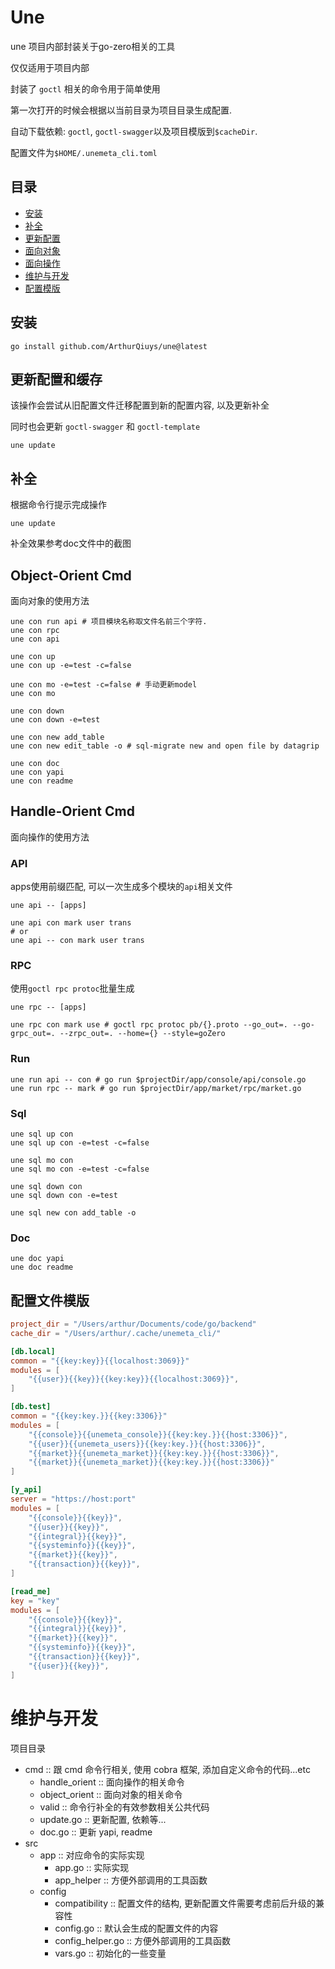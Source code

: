 # Une

une 项目内部封装关于go-zero相关的工具

仅仅适用于项目内部

封装了 `goctl` 相关的命令用于简单使用

第一次打开的时候会根据以当前目录为项目目录生成配置.

自动下载依赖: `goctl`, `goctl-swagger`以及项目模版到`$cacheDir`.

配置文件为`$HOME/.unemeta_cli.toml`

## 目录

- [安装](#安装)
- [补全](#补全)
- [更新配置](#更新配置和缓存)
- [面向对象](#object-orient-cmd)
- [面向操作](#handle-orient-cmd)
- [维护与开发](#维护与开发)
- [配置模版](#配置文件模版)


## 安装

```shell
go install github.com/ArthurQiuys/une@latest
```

## 更新配置和缓存

该操作会尝试从旧配置文件迁移配置到新的配置内容, 以及更新补全

同时也会更新 `goctl-swagger` 和 `goctl-template`

```shell
une update
```

## 补全

根据命令行提示完成操作

```shell
une update
```

补全效果参考doc文件中的截图

## Object-Orient Cmd

面向对象的使用方法

```shell
une con run api # 项目模块名称取文件名前三个字符.
une con rpc
une con api

une con up
une con up -e=test -c=false

une con mo -e=test -c=false # 手动更新model
une con mo

une con down
une con down -e=test

une con new add_table
une con new edit_table -o # sql-migrate new and open file by datagrip

une con doc
une con yapi
une con readme
```

## Handle-Orient Cmd

面向操作的使用方法

### API

apps使用前缀匹配, 可以一次生成多个模块的`api`相关文件

`une api -- [apps]`

```shell
une api con mark user trans
# or
une api -- con mark user trans
```

### RPC

使用`goctl rpc protoc`批量生成

`une rpc -- [apps]`

```shell
une rpc con mark use # goctl rpc protoc pb/{}.proto --go_out=. --go-grpc_out=. --zrpc_out=. --home={} --style=goZero
```

### Run

```shell
une run api -- con # go run $projectDir/app/console/api/console.go
une run rpc -- mark # go run $projectDir/app/market/rpc/market.go
```

### Sql

```shell
une sql up con
une sql up con -e=test -c=false

une sql mo con
une sql mo con -e=test -c=false

une sql down con
une sql down con -e=test

une sql new con add_table -o
```

### Doc

```shell
une doc yapi
une doc readme
```

## 配置文件模版

```toml
project_dir = "/Users/arthur/Documents/code/go/backend"
cache_dir = "/Users/arthur/.cache/unemeta_cli/"

[db.local]
common = "{{key:key}}{{localhost:3069}}"
modules = [
    "{{user}}{{key}}{{key:key}}{{localhost:3069}}",
]

[db.test]
common = "{{key:key.}}{{key:3306}}"
modules = [
    "{{console}}{{unemeta_console}}{{key:key.}}{{host:3306}}",
	"{{user}}{{unemeta_users}}{{key:key.}}{{host:3306}}",
	"{{market}}{{unemeta_market}}{{key:key.}}{{host:3306}}",
	"{{market}}{{unemeta_market}}{{key:key.}}{{host:3306}}"
]

[y_api]
server = "https://host:port"
modules = [
    "{{console}}{{key}}",
	"{{user}}{{key}}",
	"{{integral}}{{key}}",
	"{{systeminfo}}{{key}}",
	"{{market}}{{key}}",
	"{{transaction}}{{key}}",
]

[read_me]
key = "key"
modules = [
    "{{console}}{{key}}",
	"{{integral}}{{key}}",
	"{{market}}{{key}}",
	"{{systeminfo}}{{key}}",
	"{{transaction}}{{key}}",
	"{{user}}{{key}}",
]
```

# 维护与开发

项目目录

- cmd :: 跟 cmd 命令行相关, 使用 cobra 框架, 添加自定义命令的代码...etc
  - handle_orient :: 面向操作的相关命令
  - object_orient :: 面向对象的相关命令
  - valid :: 命令行补全的有效参数相关公共代码
  - update.go :: 更新配置, 依赖等...
  - doc.go :: 更新 yapi, readme
- src
  - app :: 对应命令的实际实现
    - app.go :: 实际实现
	- app_helper :: 方便外部调用的工具函数
  - config
    - compatibility :: 配置文件的结构, 更新配置文件需要考虑前后升级的兼容性
	- config.go :: 默认会生成的配置文件的内容
	- config_helper.go :: 方便外部调用的工具函数
	- vars.go :: 初始化的一些变量